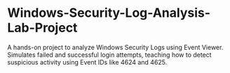 # Windows-Security-Log-Analysis-Lab-Project
A hands-on project to analyze Windows Security Logs using Event Viewer. Simulates failed and successful login attempts, teaching how to detect suspicious activity using Event IDs like 4624 and 4625. 
